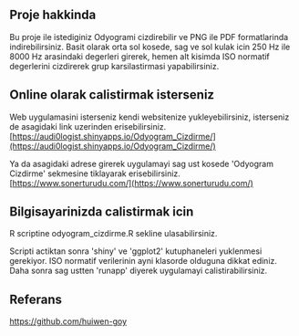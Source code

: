 ## Proje hakkinda ##
 
Bu proje ile istediginiz Odyogrami cizdirebilir ve PNG ile PDF formatlarinda indirebilirsiniz.
Basit olarak orta sol kosede, sag ve sol kulak icin 250 Hz ile 8000 Hz arasindaki degerleri girerek, hemen alt kisimda ISO normatif degerlerini cizdirerek grup karsilastirmasi yapabilirsiniz.
 
## Online olarak calistirmak isterseniz ##

Web uygulamasini isterseniz kendi websitenize yukleyebilirsiniz, isterseniz de asagidaki link uzerinden erisebilirsiniz.
[https://audi0logist.shinyapps.io/Odyogram_Cizdirme/](https://audi0logist.shinyapps.io/Odyogram_Cizdirme/)

Ya da asagidaki adrese girerek uygulamayi sag ust kosede 'Odyogram Cizdirme' sekmesine tiklayarak erisebilirsiniz.
[https://www.sonerturudu.com/](https://www.sonerturudu.com/)
 
## Bilgisayarinizda calistirmak icin ##
 
R scriptine odyogram_cizdirme.R sekline ulasabilirsiniz.
 
Scripti actiktan sonra 'shiny' ve 'ggplot2' kutuphaneleri yuklenmesi gerekiyor.
ISO normatif verilerinin ayni klasorde olduguna dikkat ediniz.
Daha sonra sag ustten 'runapp' diyerek uygulamayi calistirabilirsiniz.

## Referans ##

https://github.com/huiwen-goy
